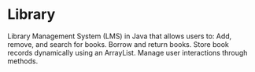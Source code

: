 # Library
Library Management System (LMS) in Java that allows users to:  Add, remove, and search for books. Borrow and return books. Store book records dynamically using an ArrayList. Manage user interactions through methods.

